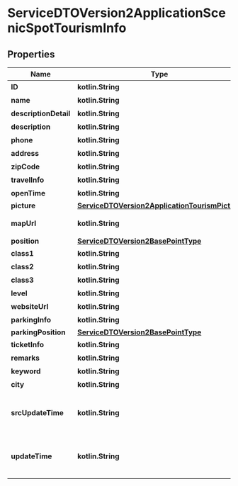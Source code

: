
# ServiceDTOVersion2ApplicationScenicSpotTourismInfo

## Properties
Name | Type | Description | Notes
------------ | ------------- | ------------- | -------------
**ID** | **kotlin.String** | 景點代碼 | 
**name** | **kotlin.String** | 景點名稱 |  [optional]
**descriptionDetail** | **kotlin.String** | 景點特色詳細說明 |  [optional]
**description** | **kotlin.String** | 景點特色精簡說明 |  [optional]
**phone** | **kotlin.String** | 景點服務電話 |  [optional]
**address** | **kotlin.String** | 景點地址 |  [optional]
**zipCode** | **kotlin.String** | 郵遞區號 |  [optional]
**travelInfo** | **kotlin.String** | 交通資訊 |  [optional]
**openTime** | **kotlin.String** | 開放時間 |  [optional]
**picture** | [**ServiceDTOVersion2ApplicationTourismPicture**](ServiceDTOVersion2ApplicationTourismPicture.md) |  |  [optional]
**mapUrl** | **kotlin.String** | 景點地圖/簡圖介紹網址 |  [optional]
**position** | [**ServiceDTOVersion2BasePointType**](ServiceDTOVersion2BasePointType.md) |  |  [optional]
**class1** | **kotlin.String** | 景點分類1 |  [optional]
**class2** | **kotlin.String** | 景點分類2 |  [optional]
**class3** | **kotlin.String** | 景點分類3 |  [optional]
**level** | **kotlin.String** | 古蹟分級 |  [optional]
**websiteUrl** | **kotlin.String** | 景點官方網站網址 |  [optional]
**parkingInfo** | **kotlin.String** | 停車資訊 |  [optional]
**parkingPosition** | [**ServiceDTOVersion2BasePointType**](ServiceDTOVersion2BasePointType.md) |  |  [optional]
**ticketInfo** | **kotlin.String** | 票價資訊 |  [optional]
**remarks** | **kotlin.String** | 警告及注意事項 |  [optional]
**keyword** | **kotlin.String** | 常用搜尋關鍵字 |  [optional]
**city** | **kotlin.String** | 所屬縣市 |  [optional]
**srcUpdateTime** | **kotlin.String** | 觀光局檔案更新時間(ISO8601格式:yyyy-MM-ddTHH:mm:sszzz) | 
**updateTime** | **kotlin.String** | 本平台資料更新時間(ISO8601格式:yyyy-MM-ddTHH:mm:sszzz) | 



